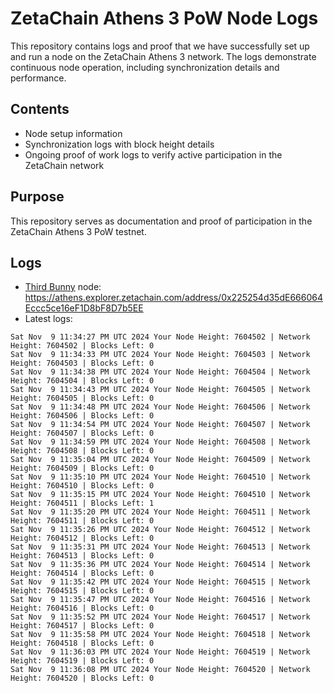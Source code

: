 # ZetaChain Athens 3 PoW Node Logs
This repository contains logs and proof that we have successfully set up and run a node on the ZetaChain Athens 3 network. The logs demonstrate continuous node operation, including synchronization details and performance.

## Contents
- Node setup information
- Synchronization logs with block height details
- Ongoing proof of work logs to verify active participation in the ZetaChain network

## Purpose
This repository serves as documentation and proof of participation in the ZetaChain Athens 3 PoW testnet.

## Logs

- [Third Bunny](https://thirdbunny.xyz/) node: https://athens.explorer.zetachain.com/address/0x225254d35dE666064Eccc5ce16eF1D8bF8D7b5EE
- Latest logs:
```
Sat Nov  9 11:34:27 PM UTC 2024 Your Node Height: 7604502 | Network Height: 7604502 | Blocks Left: 0
Sat Nov  9 11:34:33 PM UTC 2024 Your Node Height: 7604503 | Network Height: 7604503 | Blocks Left: 0
Sat Nov  9 11:34:38 PM UTC 2024 Your Node Height: 7604504 | Network Height: 7604504 | Blocks Left: 0
Sat Nov  9 11:34:43 PM UTC 2024 Your Node Height: 7604505 | Network Height: 7604505 | Blocks Left: 0
Sat Nov  9 11:34:48 PM UTC 2024 Your Node Height: 7604506 | Network Height: 7604506 | Blocks Left: 0
Sat Nov  9 11:34:54 PM UTC 2024 Your Node Height: 7604507 | Network Height: 7604507 | Blocks Left: 0
Sat Nov  9 11:34:59 PM UTC 2024 Your Node Height: 7604508 | Network Height: 7604508 | Blocks Left: 0
Sat Nov  9 11:35:04 PM UTC 2024 Your Node Height: 7604509 | Network Height: 7604509 | Blocks Left: 0
Sat Nov  9 11:35:10 PM UTC 2024 Your Node Height: 7604510 | Network Height: 7604510 | Blocks Left: 0
Sat Nov  9 11:35:15 PM UTC 2024 Your Node Height: 7604510 | Network Height: 7604511 | Blocks Left: 1
Sat Nov  9 11:35:20 PM UTC 2024 Your Node Height: 7604511 | Network Height: 7604511 | Blocks Left: 0
Sat Nov  9 11:35:26 PM UTC 2024 Your Node Height: 7604512 | Network Height: 7604512 | Blocks Left: 0
Sat Nov  9 11:35:31 PM UTC 2024 Your Node Height: 7604513 | Network Height: 7604513 | Blocks Left: 0
Sat Nov  9 11:35:36 PM UTC 2024 Your Node Height: 7604514 | Network Height: 7604514 | Blocks Left: 0
Sat Nov  9 11:35:42 PM UTC 2024 Your Node Height: 7604515 | Network Height: 7604515 | Blocks Left: 0
Sat Nov  9 11:35:47 PM UTC 2024 Your Node Height: 7604516 | Network Height: 7604516 | Blocks Left: 0
Sat Nov  9 11:35:52 PM UTC 2024 Your Node Height: 7604517 | Network Height: 7604517 | Blocks Left: 0
Sat Nov  9 11:35:58 PM UTC 2024 Your Node Height: 7604518 | Network Height: 7604518 | Blocks Left: 0
Sat Nov  9 11:36:03 PM UTC 2024 Your Node Height: 7604519 | Network Height: 7604519 | Blocks Left: 0
Sat Nov  9 11:36:08 PM UTC 2024 Your Node Height: 7604520 | Network Height: 7604520 | Blocks Left: 0
```
